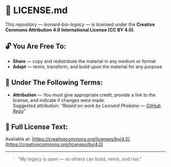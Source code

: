 # 📜 LICENSE.md

This repository — *leonard-bio-legacy* — is licensed under the **Creative Commons Attribution 4.0 International License (CC BY 4.0)**.

## 🔓 You Are Free To:
- **Share** — copy and redistribute the material in any medium or format  
- **Adapt** — remix, transform, and build upon the material for any purpose

## 📌 Under The Following Terms:
- **Attribution** — You must give appropriate credit, provide a link to the license, and indicate if changes were made.  
  Suggested attribution: *“Based on work by Leonard Phokane — [GitHub Repo](https://github.com/leonardphokane/leonard-bio-legacy)”*

## 🔗 Full License Text:
Available at: [https://creativecommons.org/licenses/by/4.0](https://creativecommons.org/licenses/by/4.0)

---

> “My legacy is open — so others can build, remix, and rise.”

